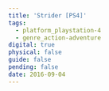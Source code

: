 ```yaml
---
title: 'Strider [PS4]'
tags:
  - platform_playstation-4
  - genre_action-adventure
digital: true
physical: false
guide: false
pending: false
date: 2016-09-04
---
```

